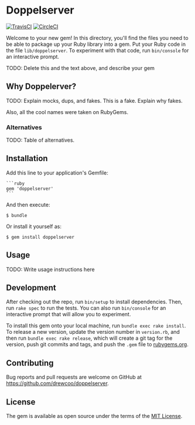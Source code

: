 # Doppelserver

[![TravisCI](https://api.travis-ci.org/drewcoo/doppelserver.svg)](https://travis-ci.org/drewcoo/doppelserver)
[![CircleCI](https://circleci.com/gh/drewcoo/doppelserver.svg?style=shield)](https://circleci.com/gh/drewcoo/doppelserver)

Welcome to your new gem! In this directory, you'll find the files you need to be able to package up your Ruby library into a gem. Put your Ruby code in the file `lib/doppelserver`. To experiment with that code, run `bin/console` for an interactive prompt.

TODO: Delete this and the text above, and describe your gem

## Why Doppelerver?

TODO: Explain mocks, dups, and fakes. This is a fake. Explain why fakes.

Also, all the cool names were taken on RubyGems.

### Alternatives

TODO: Table of alternatives.

## Installation

Add this line to your application's Gemfile:

    ```ruby
    gem 'doppelserver'
    ```

And then execute:

    $ bundle

Or install it yourself as:

    $ gem install doppelserver

## Usage

TODO: Write usage instructions here

## Development

After checking out the repo, run `bin/setup` to install dependencies. Then, run `rake spec` to run the tests. You can also run `bin/console` for an interactive prompt that will allow you to experiment.

To install this gem onto your local machine, run `bundle exec rake install`. To release a new version, update the version number in `version.rb`, and then run `bundle exec rake release`, which will create a git tag for the version, push git commits and tags, and push the `.gem` file to [rubygems.org](https://rubygems.org).

## Contributing

Bug reports and pull requests are welcome on GitHub at https://github.com/drewcoo/doppelserver.


## License

The gem is available as open source under the terms of the [MIT License](http://opensource.org/licenses/MIT).
